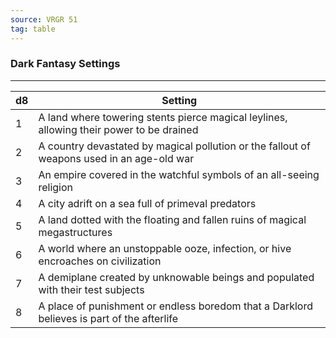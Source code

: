 ```yaml
---
source: VRGR 51
tag: table
---
```


### Dark Fantasy Settings
---
|d8|Setting|
|----|------------|
|1|A land where towering stents pierce magical leylines, allowing their power to be drained|
|2|A country devastated by magical pollution or the fallout of weapons used in an age-old war|
|3|An empire covered in the watchful symbols of an all-seeing religion|
|4|A city adrift on a sea full of primeval predators|
|5|A land dotted with the floating and fallen ruins of magical megastructures|
|6|A world where an unstoppable ooze, infection, or hive encroaches on civilization|
|7|A demiplane created by unknowable beings and populated with their test subjects|
|8|A place of punishment or endless boredom that a Darklord believes is part of the afterlife|
